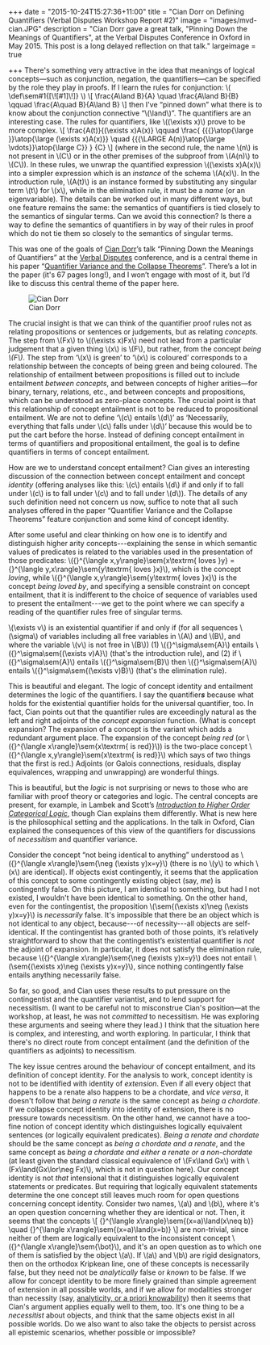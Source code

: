 +++
date = "2015-10-24T15:27:36+11:00"
title = "Cian Dorr on Defining Quantifiers (Verbal Disputes Workshop Report #2)"
image = "images/mvd-cian.JPG"
description = "Cian Dorr gave a great talk, \"Pinning Down the Meanings of Quantifiers\", at the Verbal Disputes Conference in Oxford in May 2015. This post is a long delayed reflection on that talk."
largeimage = true

+++
There's something very attractive in the idea that meanings of logical concepts—such as conjunction, negation, the quantifiers—can be specified by the role they play in proofs. If I learn the rules for conjunction:
\\(
\def\sem#1{[\\![#1]\\!]}
\\)
\\[
\frac{A\land B}{A}
\quad
\frac{A\land B}{B}
\qquad
\frac{A\quad B}{A\land B}
\\]
then I've “pinned down” what there is to know about the conjunction connective “\\(\land\\)”. The quantifiers are an interesting case. The rules for quantifiers, like \\((\exists x)\\) prove to be more complex. 
\\[
\frac{A(t)}{(\exists x)A(x)}
\qquad
\frac{
{{{}\atop{\large }}\atop{\large (\exists x)A(x)}}
\quad
{{{\LARGE A(n)}\atop{\large \vdots}}\atop{\large C}}
}
{C}
\\]
(where in the second rule, the name \\(n\\) is not present in \\(C\\) or in the other premises of the subproof from \\(A(n)\\) to \\(C\\)). In these rules, we unwrap the quantified expression \\((\exists x)A(x)\\) into a simpler expression which is an _instance_ of the schema \\(A(x)\\). In the introduction rule, \\(A(t)\\) is an instance formed by substituting any singular term \\(t\\) for \\(x\\), while in the elimination rule, it must be a _name_ (or an eigenvariable). The details can be worked out in many different ways, but one feature remains the same: the semantics of quantifiers is tied closely to the semantics of singular terms. Can we avoid this connection? Is there a way to define the semantics of quantifiers in by way of their rules in proof which do not tie them so closely to the semantics of singular terms. 

This was one of the goals of [Cian Dorr](https://files.nyu.edu/cd50/public/)’s talk “Pinning Down the Meanings of Quantifiers” at the [Verbal Disputes](https://verbaldisputesoxford.wordpress.com) conference, and is a central theme in his paper “[Quantifier Variance and the Collapse Theorems](http://philpapers.org/rec/DORQVA)”. There’s a lot in the paper (it's 67 pages long!), and I won’t engage with most of it, but I’d like to discuss this central theme of the paper here.

<figure>
	<img src="https://consequently.org/images/mvd-cian.JPG" alt="Cian Dorr">
	<figcaption>Cian Dorr</figcaption>
</figure>

<!--more-->


The crucial insight is that we can think of the quantifier proof rules not as relating propositions or sentences or judgements, but as relating _concepts_. The step from \\(Fx\\) to \\((\exists x)Fx\\) need not lead from a particular judgement that a given thing \\(x\\) is \\(F\\), but rather, from the concept _being \\(F\\)_. The step from ‘\\(x\\) is green’ to ‘\\(x\\) is coloured’ corresponds to a relationship between the concepts of being green and being coloured. The relationship of entailment between propositions is filled out to include entailment _between concepts_, and between concepts of higher arities—for binary, ternary, relations, etc., and between concepts and propositions, which can be understood as zero-place concepts. The crucial point is that this relationship of concept entailment is not to be reduced to propositional entailment. We are not to define ‘\\(c\\) entails \\(d\\)’ as ‘Necessarily, everything that falls under \\(c\\) falls under \\(d\\)’ because this would be to put the cart before the horse. Instead of defining concept entailment in terms of quantifiers and propositional entailment, the goal is to define quantifiers in terms of concept entailment.

How are we to understand concept entailment? Cian gives an interesting discussion of the connection between concept entailment and concept _identity_ (offering analyses like this: \\(c\\) entails \\(d\\) if and only if to fall under \\(c\\) is to fall under \\(c\\) and to fall under \\(d\\)). The details of any such definition need not concern us now, suffice to note that all such analyses offered in the paper “Quantifier Variance and the Collapse Theorems” feature conjunction and some kind of concept identity. 

After some useful and clear thinking on how one is to identify and distinguish higher arity concepts---explaining the sense in which semantic values of predicates is related to the variables used in the presentation of those predicates:  \\({}^{\langle x,y\rangle}\sem{x\textrm{ loves }y} = {}^{\langle y,x\rangle}\sem{y\textrm{ loves }x}\\), which is the concept _loving_, while  \\({}^{\langle x,y\rangle}\sem{y\textrm{ loves }x}\\) is the concept _being loved by_, and specifying a sensible constraint on concept entailment, that it is indifferent to the choice of sequence of variables used to present the entailment---we get to the point where we can specify a reading of the quantifier rules free of singular terms. 

\\(\exists v\\) is an existential quantifier if and only if (for all sequences \\(\sigma\\) of variables including all free variables in \\(A\\) and \\(B\\), and where the variable \\(v\\) is not free in \\(B\\)) (1) \\({}^\sigma\sem{A}\\) entails \\({}^\sigma\sem{(\exists v)A}\\) (that's the introduction rule), and (2) if \\({}^\sigma\sem{A}\\) entails \\({}^\sigma\sem{B}\\) then \\({}^\sigma\sem{A}\\) entails \\({}^\sigma\sem{(\exists v)B}\\) (that's the elimination rule).

This is beautiful and elegant. The logic of concept identity and entailment determines the logic of the quantifiers. I say the quantifier<em><b>s</b></em> because what holds for the existential quantifier holds for the universal quantifier, too. In fact, Cian points out that the quantifier rules are exceedingly natural as the left and right adjoints of the _concept expansion_ function. (What is concept expansion? The expansion of a concept is the variant which adds a redundant argument place. The expansion of the concept _being red_ (or \\({}^{\langle x\rangle}\sem{x\textrm{ is red}}\\)) is the two-place concept \\({}^{\langle x,y\rangle}\sem{x\textrm{ is red}}\\) which says of two things that the first is red.) Adjoints (or Galois connections, residuals, display equivalences, wrapping and unwrapping) are wonderful things.

This is beautiful, but the _logic_ is not surprising or news to those who are familiar with proof theory or categories and logic. The central concepts are present, for example, in Lambek and Scott’s _[Introduction to Higher Order Categorical Logic](http://www.openisbn.com/isbn/0521356539/)_, though Cian explains them differently. What is new here is the philosophical setting and the applications. In the talk in Oxford, Cian explained the consequences of this view of the quantifiers for discussions of _necessitism_ and quantifier variance. 

Consider the concept “not being identical to anything” understood as 
\\({}^{\langle x\rangle}\sem{\neg (\exists y)x=y}\\) (there is no \\(y\\) to which \\(x\\) are identical). If objects exist contingently, it seems that the application of this concept to some contingently existing object (say, _me_) is contingently false. On this picture, I am identical to something, but had I not existed, I wouldn't have been identical to something. On the other hand, even for the contingentist, the proposition \\(\sem{(\exists x)\neg (\exists y)x=y}\\) is _necessarily_ false. It's impossible that there be an object which is not identical to any object, because---of necessity---all objects are self-identical. If the contingentist has granted both of those points, it’s relatively straightforward to show that the contingentist’s existential quantifier is _not_ the adjoint of expansion. In particular, it does not satisfy the elimination rule, because \\({}^{\langle x\rangle}\sem{\neg (\exists y)x=y}\\) does not entail \\(\sem{(\exists x)\neg (\exists y)x=y}\\), since nothing contingently false  entails anything necessarily false.

So far, so good, and Cian uses these results to put pressure on the contingentist and the quantifier variantist, and to lend support for necessitism. (I want to be careful not to misconstrue Cian's position—at the workshop, at least, he was not _committed_ to necessitism. He was exploring these arguments and seeing where they lead.) I think that the situation here is complex, and interesting, and worth exploring. In particular, I think that there's no direct route from concept entailment (and the definition of the quantifiers as adjoints) to necessitism. 

The key issue centres around the behaviour of concept entailment, and its definition of concept identity. For the analysis to work, concept identity is not to be identified with identity of _extension_. Even if all every object that happens to be a renate also happens to be a chordate, and _vice versa_, it doesn't follow that _being a renate_ is the same concept as _being a chordate_. If we collapse concept identity into identity of extension, there is no pressure towards necessitism. On the other hand, we cannot have a too-fine notion of concept identity which distinguishes logically equivalent sentences (or logically equivalent predicates). _Being a renate and chordate_ should be the same concept as _being a chordate and a renate_, and the same concept as _being a chordate and either a renate or a non-chordate_ (at least given the standard classical equivalence of \\(Fx\land Gx\\) with \\(Fx\land(Gx\lor\neg Fx)\\), which is not in question here).  Our concept identity is not _that_ intensional that it distinguishes logically equivalent statements or predicates. But requiring that logically equivalent statements determine the one concept still leaves much room for open questions concerning concept identity. Consider two names, \\(a\\) and \\(b\\), where it's an open question concerning whether they are identical or not. Then, it seems that the concepts
\\[
{}^{\langle x\rangle}\sem{(x=a)\land(x\neq b)}
\quad
{}^{\langle x\rangle}\sem{(x=a)\land(x=b)}
\\]
are non-trivial, since neither of them are logically equivalent to the inconsistent concept \\({}^{\langle x\rangle}\sem{\bot}\\), and it's an open question as to which one of them is satisfied by the object \\(a\\). If \\(a\\) and \\(b\\) are rigid designators, then on the orthodox Kripkean line, one of these concepts is necessarily false, but they need not be _analytically_ false or _known_ to be false. If we allow for concept identity to be more finely grained than simple agreement of extension in all possible worlds, and if we allow for modalities stronger than necessity (say, [analyticity, or a priori knowability](http://consequently.org/writing/cfss2dml)) then it seems that Cian's argument applies equally well to them, too. It's one thing to be a _necessitist_ about objects, and think that the same objects exist in all possible worlds. Do we also want to also take the objects to persist across all epistemic scenarios, whether possible or impossible?


<!--more--> 

